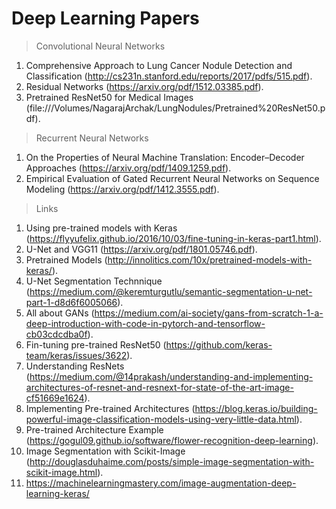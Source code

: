 # Deep Learning Papers

> Convolutional Neural Networks

1. Comprehensive Approach to Lung Cancer Nodule Detection and Classification (http://cs231n.stanford.edu/reports/2017/pdfs/515.pdf).
2. Residual Networks (https://arxiv.org/pdf/1512.03385.pdf).
3. Pretrained ResNet50 for Medical Images (file:///Volumes/NagarajArchak/LungNodules/Pretrained%20ResNet50.pdf).

> Recurrent Neural Networks

1. On the Properties of Neural Machine Translation: Encoder–Decoder Approaches (https://arxiv.org/pdf/1409.1259.pdf). 
2. Empirical Evaluation of Gated Recurrent Neural Networks on Sequence Modeling (https://arxiv.org/pdf/1412.3555.pdf).

> Links

1. Using pre-trained models with Keras (https://flyyufelix.github.io/2016/10/03/fine-tuning-in-keras-part1.html).
2. U-Net and VGG11 (https://arxiv.org/pdf/1801.05746.pdf).
3. Pretrained Models (http://innolitics.com/10x/pretrained-models-with-keras/).
4. U-Net Segmentation Technnique (https://medium.com/@keremturgutlu/semantic-segmentation-u-net-part-1-d8d6f6005066).
5. All about GANs (https://medium.com/ai-society/gans-from-scratch-1-a-deep-introduction-with-code-in-pytorch-and-tensorflow-cb03cdcdba0f).
6. Fin-tuning pre-trained ResNet50 (https://github.com/keras-team/keras/issues/3622).
7. Understanding ResNets (https://medium.com/@14prakash/understanding-and-implementing-architectures-of-resnet-and-resnext-for-state-of-the-art-image-cf51669e1624).
8. Implementing Pre-trained Architectures (https://blog.keras.io/building-powerful-image-classification-models-using-very-little-data.html).
9. Pre-trained Architecture Example (https://gogul09.github.io/software/flower-recognition-deep-learning).
10. Image Segmentation with Scikit-Image (http://douglasduhaime.com/posts/simple-image-segmentation-with-scikit-image.html).
11. https://machinelearningmastery.com/image-augmentation-deep-learning-keras/
